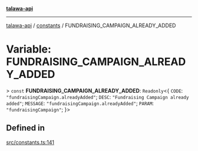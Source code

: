 [**talawa-api**](../../README.md)

***

[talawa-api](../../modules.md) / [constants](../README.md) / FUNDRAISING\_CAMPAIGN\_ALREADY\_ADDED

# Variable: FUNDRAISING\_CAMPAIGN\_ALREADY\_ADDED

\> `const` **FUNDRAISING\_CAMPAIGN\_ALREADY\_ADDED**: `Readonly`\<\{ `CODE`: `"fundraisingCampaign.alreadyAdded"`; `DESC`: `"Fundraising Campaign already added"`; `MESSAGE`: `"fundraisingCampaign.alreadyAdded"`; `PARAM`: `"fundraisingCampaign"`; \}\>

## Defined in

[src/constants.ts:141](https://github.com/PalisadoesFoundation/talawa-api/blob/4b5c74fd36bcfc2e36f3a06b67d517e865c188be/src/constants.ts#L141)

